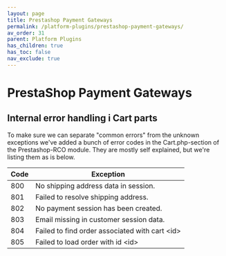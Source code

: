 ```yaml
---
layout: page
title: Prestashop Payment Gateways
permalink: /platform-plugins/prestashop-payment-gateways/
av_order: 31
parent: Platform Plugins
has_children: true
has_toc: false
nav_exclude: true
---
```


# PrestaShop Payment Gateways 

## Internal error handling i Cart parts

To make sure we can separate "common errors" from the unknown exceptions
we've added a bunch of error codes in the Cart.php-section of the
Prestashop-RCO module. They are mostly self explained, but we're listing
them as is below.

| Code | Exception                                        |
|------|--------------------------------------------------|
| 800  | No shipping address data in session.             |
| 801  | Failed to resolve shipping address.              |
| 802  | No payment session has been created.             |
| 803  | Email missing in customer session data.          |
| 804  | Failed to find order associated with cart \<id\> |
| 805  | Failed to load order with id \<id\>              |

